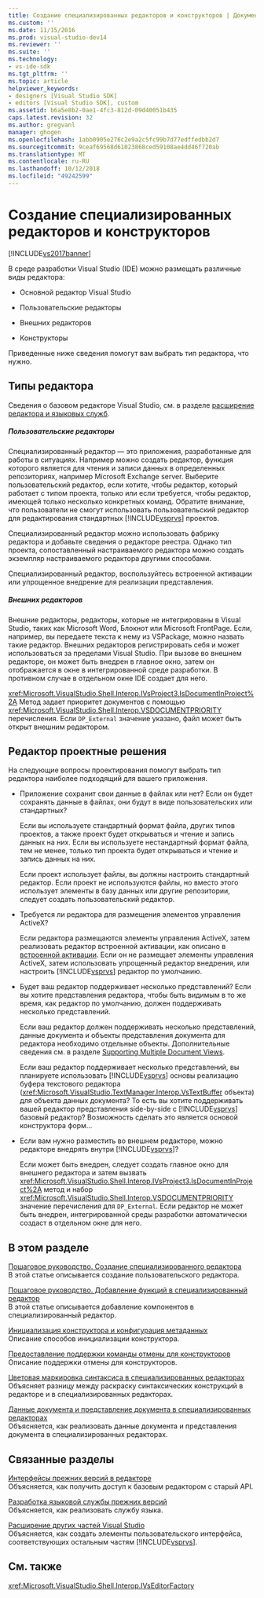 ```yaml
---
title: Создание специализированных редакторов и конструкторов | Документация Майкрософт
ms.custom: ''
ms.date: 11/15/2016
ms.prod: visual-studio-dev14
ms.reviewer: ''
ms.suite: ''
ms.technology:
- vs-ide-sdk
ms.tgt_pltfrm: ''
ms.topic: article
helpviewer_keywords:
- designers [Visual Studio SDK]
- editors [Visual Studio SDK], custom
ms.assetid: b6a5e8b2-0ae1-4fc3-812d-09d40051b435
caps.latest.revision: 32
ms.author: gregvanl
manager: ghogen
ms.openlocfilehash: 1abb0905e276c2e9a2c5fc99b7d77edffedbb2d7
ms.sourcegitcommit: 9ceaf69568d61023868ced59108ae4dd46f720ab
ms.translationtype: MT
ms.contentlocale: ru-RU
ms.lasthandoff: 10/12/2018
ms.locfileid: "49242599"
---
```

# <a name="creating-custom-editors-and-designers"></a>Создание специализированных редакторов и конструкторов
[!INCLUDE[vs2017banner](../includes/vs2017banner.md)]

В среде разработки Visual Studio (IDE) можно размещать различные виды редактора:  
  
-   Основной редактор Visual Studio  
  
-   Пользовательские редакторы  
  
-   Внешних редакторов  
  
-   Конструкторы  
  
 Приведенные ниже сведения помогут вам выбрать тип редактора, что нужно.  
  
## <a name="types-of-editor"></a>Типы редактора  
 Сведения о базовом редакторе Visual Studio, см. в разделе [расширение редактора и языковых служб](../extensibility/extending-the-editor-and-language-services.md).  
  
##### <a name="custom-editors"></a>Пользовательские редакторы  
 Специализированный редактор — это приложения, разработанные для работы в ситуациях. Например можно создать редактор, функция которого является для чтения и записи данных в определенных репозиториях, например Microsoft Exchange server. Выберите пользовательский редактор, если хотите, чтобы редактор, который работает с типом проекта, только или если требуется, чтобы редактор, имеющей только несколько конкретных команд. Обратите внимание, что пользователи не смогут использовать пользовательский редактор для редактирования стандартных [!INCLUDE[vsprvs](../includes/vsprvs-md.md)] проектов.  
  
 Специализированный редактор можно использовать фабрику редактора и добавьте сведения о редакторе реестра. Однако тип проекта, сопоставленный настраиваемого редактора можно создать экземпляр настраиваемого редактора другими способами.  
  
 Специализированный редактор, воспользуйтесь встроенной активации или упрощенное внедрение для реализации представления.  
  
##### <a name="external-editors"></a>Внешних редакторов  
 Внешние редакторы, редакторы, которые не интегрированы в Visual Studio, таких как Microsoft Word, Блокнот или Microsoft FrontPage. Если, например, вы передаете текста к нему из VSPackage, можно назвать такие редактор. Внешних редакторов регистрировать себя и может использоваться за пределами Visual Studio. При вызове во внешнем редакторе, он может быть внедрен в главное окно, затем он отображается в окне в интегрированной среде разработки. В противном случае в отдельном окне IDE создает для него.  
  
 <xref:Microsoft.VisualStudio.Shell.Interop.IVsProject3.IsDocumentInProject%2A> Метод задает приоритет документов с помощью <xref:Microsoft.VisualStudio.Shell.Interop.VSDOCUMENTPRIORITY> перечисления. Если `DP_External` значение указано, файл может быть открыт внешним редактором.  
  
## <a name="editor-design-decisions"></a>Редактор проектные решения  
 На следующие вопросы проектирования помогут выбрать тип редактора наиболее подходящий для вашего приложения.  
  
-   Приложение сохранит свои данные в файлах или нет? Если он будет сохранять данные в файлах, они будут в виде пользовательских или стандартных?  
  
     Если вы используете стандартный формат файла, других типов проектов, а также проект будет открываться и чтение и запись данных на них. Если вы используете нестандартный формат файла, тем не менее, только тип проекта будет открываться и чтение и запись данных на них.  
  
     Если проект использует файлы, вы должны настроить стандартный редактор. Если проект не используются файлы, но вместо этого использует элементы в базу данных или другие репозитории, следует создать пользовательский редактор.  
  
-   Требуется ли редактора для размещения элементов управления ActiveX?  
  
     Если редактора размещаются элементы управления ActiveX, затем реализовать редактор встроенной активации, как описано в [встроенной активации](../misc/in-place-activation.md). Если он не размещает элементы управления ActiveX, затем использовать упрощенный редактор внедрения, или настроить [!INCLUDE[vsprvs](../includes/vsprvs-md.md)] редактор по умолчанию.  
  
-   Будет ваш редактор поддерживает несколько представлений? Если вы хотите представления редактора, чтобы быть видимым в то же время, как редактор по умолчанию, должен поддерживать несколько представлений.  
  
     Если ваш редактор должен поддерживать несколько представлений, данные документа и объекты представления документа для редактора необходимо отдельные объекты. Дополнительные сведения см. в разделе [Supporting Multiple Document Views](../extensibility/supporting-multiple-document-views.md).  
  
     Если ваш редактор поддерживает несколько представлений, вы планируете использовать [!INCLUDE[vsprvs](../includes/vsprvs-md.md)] основы реализацию буфера текстового редактора (<xref:Microsoft.VisualStudio.TextManager.Interop.VsTextBuffer> объекта) для объекта данных документа? То есть вы хотите поддерживать вашей редактор представления side-by-side с [!INCLUDE[vsprvs](../includes/vsprvs-md.md)] базовый редактор? Возможность сделать это является основой конструктора форм...  
  
-   Если вам нужно разместить во внешнем редакторе, можно редакторе внедрять внутри [!INCLUDE[vsprvs](../includes/vsprvs-md.md)]?  
  
     Если может быть внедрен, следует создать главное окно для внешнего редактора и затем вызвать <xref:Microsoft.VisualStudio.Shell.Interop.IVsProject3.IsDocumentInProject%2A> метод и набор <xref:Microsoft.VisualStudio.Shell.Interop.VSDOCUMENTPRIORITY> значение перечисления для `DP_External`. Если редактор не может быть внедрен, интегрированной среды разработки автоматически создаст в отдельном окне для него.  
  
## <a name="in-this-section"></a>В этом разделе  
 [Пошаговое руководство. Создание специализированного редактора](../extensibility/walkthrough-creating-a-custom-editor.md)  
 В этой статье описывается создание пользовательского редактора.  
  
 [Пошаговое руководство. Добавление функций в специализированный редактор](../extensibility/walkthrough-adding-features-to-a-custom-editor.md)  
 В этой статье описывается добавление компонентов в специализированный редактор.  
  
 [Инициализация конструктора и конфигурация метаданных](../extensibility/designer-initialization-and-metadata-configuration.md)  
 Описание способов инициализации конструктора.  
  
 [Предоставление поддержки команды отмены для конструкторов](../extensibility/supplying-undo-support-to-designers.md)  
 Описание поддержки отмены для конструкторов.  
  
 [Цветовая маркировка синтаксиса в специализированных редакторах](../extensibility/syntax-coloring-in-custom-editors.md)  
 Объясняет разницу между раскраску синтаксических конструкций в редакторе и в специализированных редакторах.  
  
 [Данные документа и представление документа в специализированных редакторах](../extensibility/document-data-and-document-view-in-custom-editors.md)  
 Объясняется, как реализовать данные документа и представления документа в специализированных редакторах.  
  
## <a name="related-sections"></a>Связанные разделы  
 [Интерфейсы прежних версий в редакторе](../extensibility/legacy-interfaces-in-the-editor.md)  
 Объясняется, как получить доступ к базовым редактором с старый API.  
  
 [Разработка языковой службы прежних версий](../extensibility/internals/developing-a-legacy-language-service.md)  
 Объясняется, как реализовать службу языка.  
  
 [Расширение других частей Visual Studio](../extensibility/extending-other-parts-of-visual-studio.md)  
 Объясняется, как создать элементы пользовательского интерфейса, соответствующих остальным частям [!INCLUDE[vsprvs](../includes/vsprvs-md.md)].  
  
## <a name="see-also"></a>См. также  
 <xref:Microsoft.VisualStudio.Shell.Interop.IVsEditorFactory>

